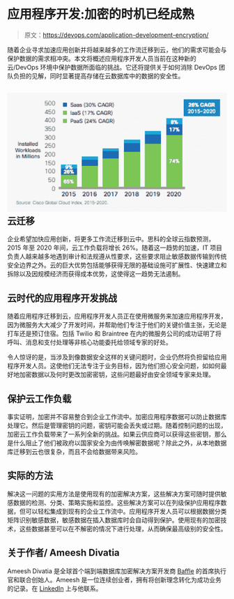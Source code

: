 # 应用程序开发:加密的时机已经成熟

> 原文：<https://devops.com/application-development-encryption/>

随着企业寻求加速应用创新并将越来越多的工作流迁移到云，他们的需求可能会与保护数据的需求相冲突。本文将概述应用程序开发人员当前在这种新的云/DevOps 环境中保护数据所面临的挑战。它还将提供关于如何消除 DevOps 团队负担的见解，同时显著提高存储在云数据库中的数据的安全性。

## ![](img/7cbe83a15a5556ae3b49049839a127be.png)云迁移

企业希望加快应用创新，将更多工作流迁移到云中。思科的全球云指数预测，2015 年至 2020 年间，云工作负载将增长 26%。随着这一趋势的加速，IT 项目负责人越来越多地遇到审计和法规遵从性要求，这些要求阻止敏感数据传输到传统安全边界之外。云的巨大优势包括能够获得无限的基础设施可扩展性、快速建立和拆除以及因规模经济而获得成本优势，这使得这一趋势无法遏制。

## 云时代的应用程序开发挑战

随着应用程序迁移到云，应用程序开发人员正在使用微服务来加速应用程序开发，因为微服务大大减少了开发时间，并帮助他们专注于他们的关键价值主张，无论是打车还是预订住宿。包括 Twilio 和 Braintree 在内的微服务公司的成功证明了将呼叫、消息和支付处理等非核心功能委托给领域专家的好处。

令人惊讶的是，当涉及到像数据安全这样的关键问题时，企业仍然将负担留给应用程序开发人员。这使他们无法专注于业务目标，因为他们担心安全问题，如如何最好地加密数据以及何时更改加密密钥，这些问题最好由安全领域专家来处理。

## 保护云工作负载

事实证明，加密并不容易整合到企业工作流中。加密应用程序数据可以防止数据库处理它。然后是管理密钥的问题，密钥可能会丢失或过期。随着控制问题的出现，加密云工作负载带来了一系列全新的挑战。如果云供应商可以获得这些密钥，那么是什么阻止了他们被政府以国家安全为由传唤解密数据呢？除此之外，从本地数据库迁移到云也很复杂，而且不会给数据带来风险。

## 实际的方法

解决这一问题的实用方法是使用现有的加密解决方案，这些解决方案可随时提供敏感数据的检测、分类、策略实施和监控。这些解决方案可以在列级保护应用程序数据，但可以轻松集成到现有的企业工作流中。应用程序开发人员可以根据数据分类矩阵识别敏感数据，敏感数据在插入数据库时会自动得到保护。使用现有的加密技术，这些数据甚至可以在不解密的情况下进行处理，从而确保最高级别的安全性。

## **关于作者/ Ameesh Divatia**

Ameesh Divatia 是全球首个端到端数据库加密解决方案开发商 [Baffle](https://baffle.io/) 的首席执行官和联合创始人。Ameesh 是一位连续创业者，拥有将创新理念转化为成功业务的记录。在 [LinkedIn](https://www.linkedin.com/in/ameeshd) 上与他联系。